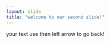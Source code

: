 ```yaml
---
layout: slide
title: "welcome to our second slide!" 
---
```

your text 
use then left arrow to go back!
